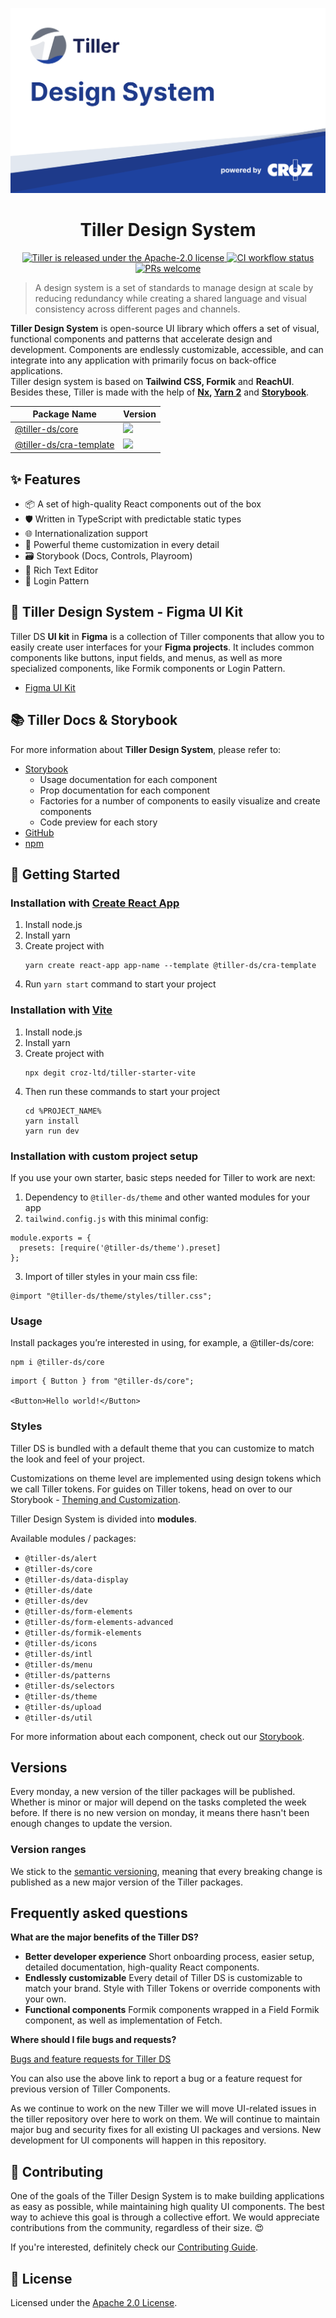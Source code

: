 ![Tiller cover image](https://raw.githubusercontent.com/croz-ltd/tiller/master/img/tiller_cover.png)

## <h1 align="center">Tiller Design System</h1>

<p align="center">
<a href="https://github.com/croz-ltd/tiller/blob/master/LICENSE">
    <img src="https://img.shields.io/badge/license-Apache--2.0-blue.svg" alt="Tiller is released under the Apache-2.0 license" />
  </a>
  <a href="https://github.com/croz-ltd/tiller/actions/workflows/build.yml">
    <img src="https://github.com/croz-ltd/tiller/actions/workflows/build.yml/badge.svg" alt="CI workflow status" />
  </a>
  <a href="https://github.com/croz-ltd/tiller/blob/master/CONTRIBUTING.md">
    <img src="https://img.shields.io/badge/PRs-welcome-brightgreen.svg" alt="PRs welcome" />
  </a>
</p>

> A design system is a set of standards to manage design at scale by reducing redundancy while creating a shared language and visual consistency across different pages and channels.

**Tiller Design System** is open-source UI library which offers a set of visual, functional components and patterns that accelerate design and development. Components are endlessly customizable, accessible, and can integrate into any application with primarily focus on back-office applications. <br>
Tiller design system is based on **Tailwind CSS, Formik** and **ReachUI**. Besides these, Tiller is made with the help of **[Nx](https://nx.dev/), [Yarn 2](https://yarnpkg.com/)** and **[Storybook](https://storybook.js.org/)**.

| Package Name                                                                     | Version                                                          |
|----------------------------------------------------------------------------------|------------------------------------------------------------------|
| [@tiller-ds/core](https://www.npmjs.com/package/@tiller-ds/core)                 | ![](https://img.shields.io/npm/v/@tiller-ds/core/latest)         |
| [@tiller-ds/cra-template](https://www.npmjs.com/package/@tiller-ds/cra-template) | ![](https://img.shields.io/npm/v/@tiller-ds/cra-template/latest) |

## ✨ Features

- 📦 A set of high-quality React components out of the box
- 🛡 Written in TypeScript with predictable static types
- 🌐 Internationalization support
- 🎨 Powerful theme customization in every detail
- 🗃️ Storybook (Docs, Controls, Playroom)
- 📌 Rich Text Editor
- 📌 Login Pattern

## 🎨 Tiller Design System - Figma UI Kit

Tiller DS **UI kit** in **Figma** is a collection of Tiller components that allow you to easily create user interfaces for your **Figma projects**. It includes common components like buttons, input fields, and menus, as well as more specialized components, like Formik components or Login Pattern.

- [Figma UI Kit](https://www.figma.com/file/QVaavJ0ZFn1AOsBnTjr7F1/Tiller-Design-System---UI-KIT?node-id=8627%3A11169&t=F3NI5LM7tIG1qSnq-0)

## 📚 Tiller Docs & Storybook

For more information about **Tiller Design System**, please refer to:

- [Storybook](https://croz-ltd.github.io/tiller/?path=/docs/introduction--page) 
  - Usage documentation for each component
  - Prop documentation for each component
  - Factories for a number of components to easily visualize and create components
  - Code preview for each story
- [GitHub](https://github.com/croz-ltd/tiller)
- [npm](https://www.npmjs.com/package/@tiller-ds/core)

## 🚀 Getting Started

### Installation with [Create React App](https://reactjs.org/docs/create-a-new-react-app.html)

1. Install node.js
2. Install yarn
3. Create project with 
   ```
   yarn create react-app app-name --template @tiller-ds/cra-template
   ```
4. Run `yarn start` command to start your project

### Installation with [Vite](https://vitejs.dev/)

1. Install node.js
2. Install yarn
3. Create project with
   ```
   npx degit croz-ltd/tiller-starter-vite
   ```
4. Then run these commands to start your project
   ```
   cd %PROJECT_NAME%
   yarn install
   yarn run dev
   ```

### Installation with custom project setup

If you use your own starter, basic steps needed for Tiller to work are next:

1. Dependency to `@tiller-ds/theme` and other wanted modules for your app
2. `tailwind.config.js` with this minimal config:

```
module.exports = {
  presets: [require('@tiller-ds/theme').preset]
};
```

3. Import of tiller styles in your main css file:

```
@import "@tiller-ds/theme/styles/tiller.css";
```

### Usage

Install packages you’re interested in using, for example, a @tiller-ds/core:
```
npm i @tiller-ds/core
```

```
import { Button } from "@tiller-ds/core";

<Button>Hello world!</Button>
```

### Styles

Tiller DS is bundled with a default theme that you can customize to match the look and feel of your project.

Customizations on theme level are implemented using design tokens which we call Tiller tokens.
For guides on Tiller tokens, head on over to our Storybook - [Theming and Customization](https://croz-ltd.github.io/tiller/?path=/docs/theming-and-customization--page).

Tiller Design System is divided into **modules**.

Available modules / packages:
 - `@tiller-ds/alert`
 - `@tiller-ds/core`
 - `@tiller-ds/data-display`
 - `@tiller-ds/date`
 - `@tiller-ds/dev`
 - `@tiller-ds/form-elements`
 - `@tiller-ds/form-elements-advanced`
 - `@tiller-ds/formik-elements`
 - `@tiller-ds/icons`
 - `@tiller-ds/intl`
 - `@tiller-ds/menu`
 - `@tiller-ds/patterns`
 - `@tiller-ds/selectors`
 - `@tiller-ds/theme`
 - `@tiller-ds/upload`
 - `@tiller-ds/util`

For more information about each component, check out our [Storybook](https://croz-ltd.github.io/tiller/?path=/docs/introduction--page).

## Versions
Every monday, a new version of the tiller packages will be published.
Whether is minor or major will depend on the tasks completed the week before. If there is no new version on monday, it means there hasn't been enough changes to update the version.

### Version ranges
We stick to the [semantic versioning](https://semver.org/), meaning that every breaking change is published as a new major version of the Tiller packages.

## Frequently asked questions

**What are the major benefits of the Tiller DS?**

- **Better developer experience** Short onboarding process, easier setup, detailed documentation, high-quality React components.
- **Endlessly customizable** Every detail of Tiller DS is customizable to match your brand. Style with Tiller Tokens or override components with your own.
- **Functional components** Formik components wrapped in a Field Formik component, as well as implementation of Fetch.

**Where should I file bugs and requests?**

[Bugs and feature requests for Tiller DS](https://github.com/croz-ltd/tiller/issues/new)

You can also use the above link to report a bug or a feature request for previous version of Tiller Components.

As we continue to work on the new Tiller we will move UI-related issues in the tiller repository over here to work on them. We will continue to maintain major bug and security fixes for all existing UI packages and versions. New development for UI components will happen in this repository.

## 🙌 Contributing

One of the goals of the Tiller Design System is to make building applications as easy as possible, while maintaining high quality UI components. The best way to achieve this goal is through a collective effort. We would appreciate contributions from the community, regardless of their size. 😍

If you're interested, definitely check our [Contributing Guide](https://github.com/croz-ltd/tiller/blob/master/CONTRIBUTING.md).

## 📝 License

Licensed under the [Apache 2.0 License](https://github.com/croz-ltd/tiller/blob/master/LICENSE).

